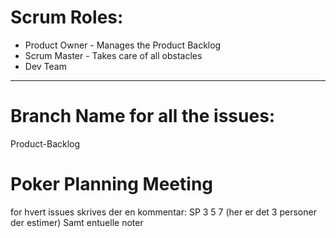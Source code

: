 
# Scrum Roles:
- Product Owner - Manages the Product Backlog
- Scrum Master - Takes care of all obstacles
- Dev Team

--- 

# Branch Name for all the issues:

Product-Backlog

# Poker Planning Meeting
for hvert issues skrives der en kommentar:
SP 3 5 7  (her er det 3 personer der estimer)
Samt entuelle noter
